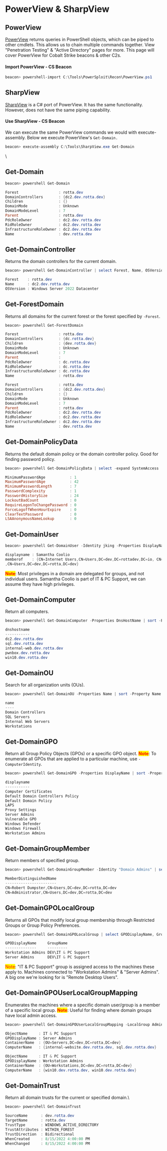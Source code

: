# PowerView & SharpView

## PowerView

[PowerView](https://github.com/PowerShellMafia/PowerSploit) returns queries in PowerShell objects, which can be piped to other cmdlets. This allows us to chain multiple commands together. View "Penetration Testing" & "Active Directory" pages for more. This page will cover PowerView for Cobalt Strike beacons & other C2s.

#### Import PowerView - CS Beacon

```powershell
beacon> powershell-import C:\Tools\PowerSploit\Recon\PowerView.ps1
```

## SharpView

[SharpView](https://github.com/tevora-threat/SharpView) is a C# port of PowerView. It has the same functionality. However, does not have the same piping capability.

#### Use SharpView - CS Beacon

We can execute the same PowerView commands we would with execute-assembly. Below we execute PowerView's `Get-Domain.`

```powershell
beacon> execute-assembly C:\Tools\SharpView.exe Get-Domain 
```

\


## Get-Domain

```powershell
beacon> powershell Get-Domain

Forest                  : rotta.dev
DomainControllers       : {dc2.dev.rotta.dev}
Children                : {}
DomainMode              : Unknown
DomainModeLevel         : 7
Parent                  : rotta.dev
PdcRoleOwner            : dc2.dev.rotta.dev
RidRoleOwner            : dc2.dev.rotta.dev
InfrastructureRoleOwner : dc2.dev.rotta.dev
Name                    : dev.rotta.dev
```

## Get-DomainController

Returns the domain controllers for the current domain.

```powershell
beacon> powershell Get-DomainController | select Forest, Name, OSVersion | fl

Forest    : rotta.dev
Name      : dc2.dev.rotta.dev
OSVersion : Windows Server 2022 Datacenter
```

## Get-ForestDomain

Returns all domains for the current forest or the forest specified by `-Forest`.

```powershell
beacon> powershell Get-ForestDomain

Forest                  : rotta.dev
DomainControllers       : {dc.rotta.dev}
Children                : {dev.rotta.dev}
DomainMode              : Unknown
DomainModeLevel         : 7
Parent                  : 
PdcRoleOwner            : dc.rotta.dev
RidRoleOwner            : dc.rotta.dev
InfrastructureRoleOwner : dc.rotta.dev
Name                    : rotta.dev

Forest                  : rotta.dev
DomainControllers       : {dc2.dev.rotta.dev}
Children                : {}
DomainMode              : Unknown
DomainModeLevel         : 7
Parent                  : rotta.dev
PdcRoleOwner            : dc2.dev.rotta.dev
RidRoleOwner            : dc2.dev.rotta.dev
InfrastructureRoleOwner : dc2.dev.rotta.dev
Name                    : dev.rotta.dev
```

## Get-DomainPolicyData

Returns the default domain policy or the domain controller policy. Good for finding password policy.

```powershell
beacon> powershell Get-DomainPolicyData | select -expand SystemAccess

MinimumPasswordAge           : 1
MaximumPasswordAge           : 42
MinimumPasswordLength        : 7
PasswordComplexity           : 1
PasswordHistorySize          : 24
LockoutBadCount              : 0
RequireLogonToChangePassword : 0
ForceLogoffWhenHourExpire    : 0
ClearTextPassword            : 0
LSAAnonymousNameLookup       : 0
```

## Get-DomainUser

```powershell
beacon> powershell Get-DomainUser -Identity jking -Properties DisplayName, MemberOf | fl

displayname : Samantha Coolio
memberof    : {CN=Internet Users,CN=Users,DC=dev,DC=rottadev,DC=io, CN=IT & PC Support
,CN=Users,DC=dev,DC=rotta,DC=dev}
```

<mark style="color:red;">**Note**</mark>: Most privileges in a domain are delegated for groups, and not individual users. Samantha Coolio is part of IT & PC Support, we can assume they have high privileges.

## Get-DomainComputer

Return all computers.

```powershell
beacon> powershell Get-DomainComputer -Properties DnsHostName | sort -Property DnsHostName

dnshostname              
-----------              
dc2.dev.rotta.dev
sql.dev.rotta.dev
internal-web.dev.rotta.dev
pwnbox.dev.rotta.dev
win10.dev.rotta.dev
```

## Get-DomainOU

Search for all organization units (OUs).

```powershell
beacon> powershell Get-DomainOU -Properties Name | sort -Property Name

name              
----              
Domain Controllers    
SQL Servers       
Internal Web Servers       
Workstations
```

## Get-DomainGPO

Return all Group Policy Objects (GPOs) or a specific GPO object. <mark style="color:red;">**Note**</mark>: To enumerate all GPOs that are applied to a particular machine, use `-ComputerIdentity`.

```powershell
beacon> powershell Get-DomainGPO -Properties DisplayName | sort -Property DisplayName

displayname                      
-----------                      
Computer Certificates
Default Domain Controllers Policy
Default Domain Policy
LAPS
Proxy Settings
Server Admins
Vulnerable GPO
Windows Defender
Windows Firewall
Workstation Admins
```

## Get-DomainGroupMember

Return members of specified group.

```powershell
beacon> powershell Get-DomainGroupMember -Identity "Domain Admins" | select MemberDistinguishedName

MemberDistinguishedName                             
-----------------------                             
CN=Robert Dumpster,CN=Users,DC=dev,DC=rotta,DC=dev
CN=Administrator,CN=Users,DC=dev,DC=rotta,DC=dev
```



## Get-DomainGPOLocalGroup

Returns all GPOs that modify local group membership through Restricted Groups or Group Policy Preferences.

```powershell
beacon> powershell Get-DomainGPOLocalGroup | select GPODisplayName, GroupName

GPODisplayName     GroupName            
--------------     ---------            
Workstation Admins DEV\IT & PC Support
Server Admins      DEV\IT & PC Support
```

<mark style="color:red;">Note</mark>: "IT & PC Support" group is assigned access to the machines these apply to. Machines connected to "Workstation Admins" & "Server Admins". A big one we're looking for is "Remote Desktop Users".





## Get-DomainGPOUserLocalGroupMapping

Enumerates the machines where a specific domain user/group is a member of a specific local group. <mark style="color:red;">**Note**</mark>: Useful for finding where domain groups have local admin access.

```powershell
beacon> powershell Get-DomainGPOUserLocalGroupMapping -LocalGroup Administrators | select ObjectName, GPODisplayName, ContainerName, ComputerName | fl

ObjectName     : IT & PC Support
GPODisplayName : Server Admins
ContainerName  : {OU=Servers,DC=dev,DC=rotta,DC=dev}
ComputerName   : {internal-website.dev.rotta.dev, sql.dev.rotta.dev}

ObjectName     : IT & PC Support
GPODisplayName : Workstation Admins
ContainerName  : {OU=Workstations,DC=dev,DC=rotta,DC=dev}
ComputerName   : {win10.dev.rotta.dev, win10.dev.rotta.dev}
```

## Get-DomainTrust

Return all domain trusts for the current or specified domain.\


```powershell
beacon> powershell Get-DomainTrust

SourceName      : dev.rotta.dev
TargetName      : rotta.dev
TrustType       : WINDOWS_ACTIVE_DIRECTORY
TrustAttributes : WITHIN_FOREST
TrustDirection  : Bidirectional
WhenCreated     : 8/15/2022 4:00:00 PM
WhenChanged     : 8/15/2022 4:00:00 PM
```
